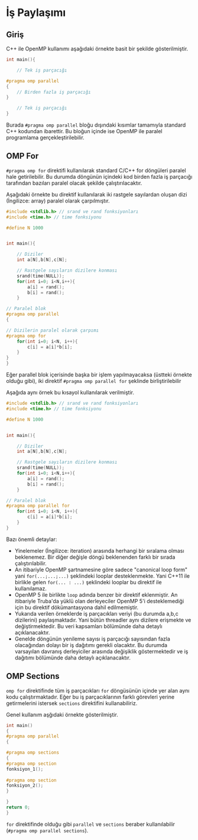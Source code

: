 # İş Paylaşımı

## Giriş

C++ ile OpenMP kullanımı aşağıdaki örnekte basit bir şekilde gösterilmiştir.

``` cpp
int main(){

	// Tek iş parçacığı

#pragma omp parallel 
{
	// Birden fazla iş parçacığı
}

	// Tek iş parçacığı
}
```

Burada `#pragma omp parallel` bloğu dışındaki kısımlar tamamıyla standard C++ kodundan ibarettir. Bu bloğun içinde ise OpenMP ile paralel programlama gerçekleştirilebilir.

## OMP For

`#pragma omp for` direktifi kullanılarak standard C/C++ for döngüleri paralel hale getirilebilir. Bu durumda döngünün içindeki kod birden fazla iş parçacığı tarafından bazıları paralel olacak şekilde çalıştırılacaktır. 

Aşağıdaki örnekte bu direktif kullanılarak iki rastgele sayılardan oluşan dizi (İngilizce: array) paralel olarak çarpılmıştır.

```cpp
#include <stdlib.h> // srand ve rand fonksiyonları
#include <time.h> // time fonksiyonu

#define N 1000


int main(){

	// Diziler 
	int a[N],b[N],c[N];

	// Rastgele sayıların dizilere konması
	srand(time(NULL));
	for(int i=0; i<N,i++){
		a[i] = rand();
		b[i] = rand();
	}

// Paralel blok
#pragma omp parallel 
{

// Dizilerin paralel olarak çarpımı
#pragma omp for
	for(int i=0; i<N, i++){
		c[i] = a[i]*b[i];
	}
}
}
```

Eğer parallel blok içerisinde başka bir işlem yapılmayacaksa (üstteki örnekte olduğu gibi), iki direktif `#pragma omp parallel for` şeklinde birliştirilebilir

Aşağıda aynı örnek bu kısayol kullanılarak verilmiştir.

```cpp
#include <stdlib.h> // srand ve rand fonksiyonları
#include <time.h> // time fonksiyonu

#define N 1000


int main(){

	// Diziler 
	int a[N],b[N],c[N];

	// Rastgele sayıların dizilere konması
	srand(time(NULL));
	for(int i=0; i<N,i++){
		a[i] = rand();
		b[i] = rand();
	}

// Paralel blok
#pragma omp parallel for
	for(int i=0; i<N, i++){
		c[i] = a[i]*b[i];
	}
}
```

Bazı önemli detaylar:
- Yinelemeler (İngilizce: iteration) arasında herhangi bir sıralama olması beklenemez. Bir diğer değişle döngü beklenenden farklı bir sırada çalıştırılabilir.
- An itibariyle OpenMP şartnamesine göre sadece "canonical loop form" yani `for(...;...;...)` şeklindeki looplar desteklenmekte. Yani C++11 ile birlikle gelen `for(... : ...)` şeklindeki looplar bu direktif ile kullanılamaz.
- OpenMP 5 ile birlikte `loop` adında benzer bir direktif eklenmiştir. An itibariyle Truba'da yüklü olan derleyeciler OpenMP 5'i desteklemediği için bu direktif dökümantasyona dahil edilmemiştir.
- Yukarıda verilen örneklerde iş parçacıkları veriyi (bu durumda a,b,c dizilerini) paylaşmaktadır. Yani bütün threadler aynı dizilere erişmekte ve değiştirmektedir. Bu veri kapsamları bölümünde daha detaylı açıklanacaktır.
- Genelde döngünün yenileme sayısı iş parçacığı sayısından fazla olacağından dolayı bir iş dağıtımı gerekli olacaktır. Bu durumda varsayılan davranış derleyiciler arasında değişiklik göstermektedir ve iş dağıtımı bölümünde daha detaylı açıklanacaktır.

## OMP Sections

`omp for` direktifinde tüm iş parçacıkları `for` döngüsünün içinde yer alan aynı kodu çalıştırmaktadır. Eğer bu iş parçacıklarının farklı görevleri yerine getirmelerini istersek `sections` direktifini kullanabiliriz.

Genel kullanım aşğıdaki örnekte gösterilmiştir.

``` cpp
int main()
{
#pragma omp parallel
{    

#pragma omp sections
{
#pragma omp section
fonksiyon_1();
            
#pragma omp section
fonksiyon_2();
}

}
return 0;
}
```

`for` direktifinde olduğu gibi `parallel` ve `sections` beraber kullanılabilir (`#pragma omp parallel sections`).

